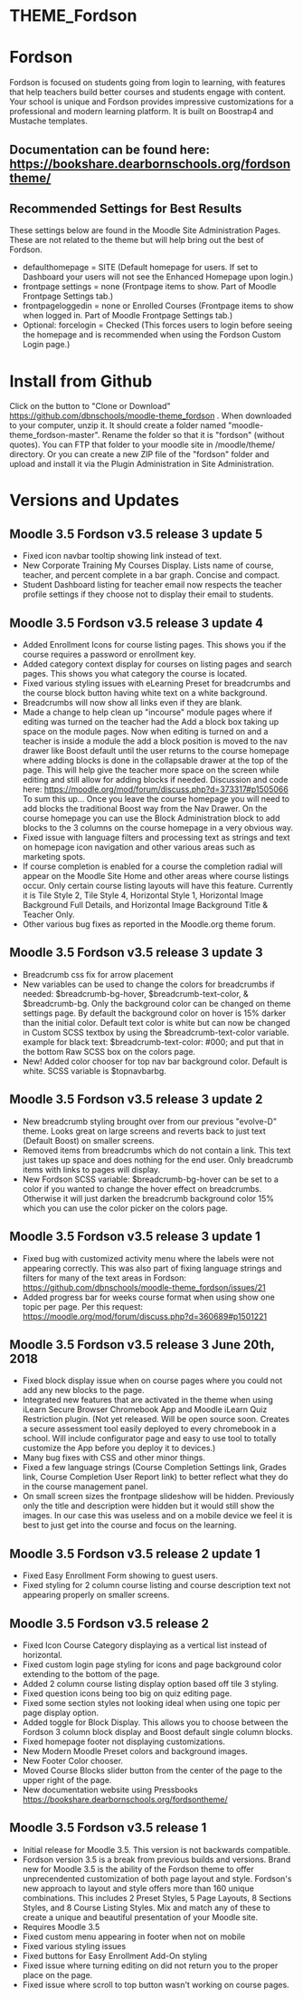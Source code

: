 THEME_Fordson
===========

# Fordson

Fordson is focused on students going from login to learning, with features that help teachers build better courses and students engage with content. Your school is unique and Fordson provides impressive customizations for a professional and modern learning platform. 
It is built on Boostrap4 and Mustache templates.

## Documentation can be found here: https://bookshare.dearbornschools.org/fordsontheme/

## Recommended Settings for Best Results
These settings below are found in the Moodle Site Administration Pages.  These are not related to the theme but will help bring out the best of Fordson.

* defaulthomepage = SITE (Default homepage for users.  If set to Dashboard your users will not see the Enhanced Homepage upon login.)
* frontpage settings = none (Frontpage items to show. Part of Moodle Frontpage Settings tab.)
* frontpageloggedin = none or Enrolled Courses (Frontpage items to show when logged in. Part of Moodle Frontpage Settings tab.)
* Optional: forcelogin = Checked (This forces users to login before seeing the homepage and is recommended when using the Fordson Custom Login page.)

# Install from Github
Click on the button to "Clone or Download" https://github.com/dbnschools/moodle-theme_fordson . When downloaded to your computer, unzip it. It should create a folder named "moodle-theme_fordson-master". Rename the folder so that it is "fordson" (without quotes). You can FTP that folder to your moodle site in /moodle/theme/ directory. Or you can create a new ZIP file of the "fordson" folder and upload and install it via the Plugin Administration in Site Administration.


# Versions and Updates
## Moodle 3.5 Fordson v3.5 release 3 update 5
* Fixed icon navbar tooltip showing link instead of text.
* New Corporate Training My Courses Display.  Lists name of course, teacher, and percent complete in a bar graph.  Concise and compact.
* Student Dashboard listing for teacher email now respects the teacher profile settings if they choose not to display their email to students. 

## Moodle 3.5 Fordson v3.5 release 3 update 4
* Added Enrollment Icons for course listing pages.  This shows you if the course requires a password or enrollment key.
* Added category context display for courses on listing pages and search pages.  This shows you what category the course is located.
* Fixed various styling issues with eLearning Preset for breadcrumbs and the course block button having white text on a white background.
* Breadcrumbs will now show all links even if they are blank.
* Made a change to help clean up "incourse" module pages where if editing was turned on the teacher had the Add a block box taking up space on the module pages.  Now when editing is turned on and a teacher is inside a module the add a block position is moved to the nav drawer like Boost default until the user returns to the course homepage where adding blocks is done in the collapsable drawer at the top of the page. This will help give the teacher more space on the screen while editing and still allow for adding blocks if needed. Discussion and code here: https://moodle.org/mod/forum/discuss.php?d=373317#p1505066  To sum this up... Once you leave the course homepage you will need to add blocks the traditional Boost way from the Nav Drawer. On the course homepage you can use the Block Administration block to add blocks to the 3 columns on the course homepage in a very obvious way. 
* Fixed issue with language filters and processing text as strings and text on homepage icon navigation and other various areas such as marketing spots.
* If course completion is enabled for a course the completion radial will appear on the Moodle Site Home and other areas where course listings occur. Only certain course listing layouts will have this feature.  Currently it is Tile Style 2, Tile Style 4, Horizontal Style 1, Horizontal Image Background Full Details, and Horizontal Image Background Title & Teacher Only.
* Other various bug fixes as reported in the Moodle.org theme forum.

## Moodle 3.5 Fordson v3.5 release 3 update 3
* Breadcrumb css fix for arrow placement
* New variables can be used to change the colors for breadcrumbs if needed:  $breadcrumb-bg-hover, $breadcrumb-text-color, & $breadcrumb-bg.  Only the background color can be changed on theme settings page.  By default the background color on hover is 15% darker than the initial color.  Default text color is white but can now be changed in Custom SCSS textbox by using the $breadcrumb-text-color variable.  
example for black text: $breadcrumb-text-color: #000; and put that in the bottom Raw SCSS box on the colors page.
* New!  Added color chooser for top nav bar background color.  Default is white.  SCSS variable is $topnavbarbg.

## Moodle 3.5 Fordson v3.5 release 3 update 2
* New breadcrumb styling brought over from our previous "evolve-D" theme.  Looks great on large screens and reverts back to just text (Default Boost) on smaller screens.
* Removed items from breadcrumbs which do not contain a link. This text just takes up space and does nothing for the end user.  Only breadcrumb items with links to pages will display.
* New Fordson SCSS variable: $breadcrumb-bg-hover can be set to a color if you wanted to change the hover effect on breadcrumbs.  Otherwise it will just darken the breadcrumb background color 15% which you can use the color picker on the colors page.


## Moodle 3.5 Fordson v3.5 release 3 update 1
* Fixed bug with customized activity menu where the labels were not appearing correctly.  This was also part of fixing language strings and filters for many of the text areas in Fordson: https://github.com/dbnschools/moodle-theme_fordson/issues/21
* Added progress bar for weeks course format when using show one topic per page. Per this request: https://moodle.org/mod/forum/discuss.php?d=360689#p1501221



## Moodle 3.5 Fordson v3.5 release 3 June 20th, 2018
* Fixed block display issue when on course pages where you could not add any new blocks to the page.
* Integrated new features that are activated in the theme when using iLearn Secure Browser Chromebook App and Moodle iLearn Quiz Restriction plugin. (Not yet released.  Will be open source soon.  Creates a secure assessment tool easily deployed to every chromebook in a school. Will include configurator page and easy to use tool to totally customize the App before you deploy it to devices.)
* Many bug fixes with CSS and other minor things.
* Fixed a few language strings (Course Completion Settings link, Grades link, Course Completion User Report link) to better reflect what they do in the course management panel.
* On small screen sizes the frontpage slideshow will be hidden.  Previously only the title and description were hidden but it would still show the images.  In our case this was useless and on a mobile device we feel it is best to just get into the course and focus on the learning.


## Moodle 3.5 Fordson v3.5 release 2 update 1
* Fixed Easy Enrollment Form showing to guest users.
* Fixed styling for 2 column course listing and course description text not appearing properly on smaller screens.


## Moodle 3.5 Fordson v3.5 release 2
* Fixed Icon Course Category displaying as a vertical list instead of horizontal.
* Fixed custom login page styling for icons and page background color extending to the bottom of the page.
* Added 2 column course listing display option based off tile 3 styling.
* Fixed question icons being too big on quiz editing page.
* Fixed some section styles not looking ideal when using one topic per page display option.
* Added toggle for Block Display.  This allows you to choose between the Fordson 3 column block display and Boost default single column blocks.
* Fixed homepage footer not displaying customizations.
* New Modern Moodle Preset colors and background images.
* New Footer Color chooser.
* Moved Course Blocks slider button from the center of the page to the upper right of the page.
* New documentation website using Pressbooks https://bookshare.dearbornschools.org/fordsontheme/

## Moodle 3.5 Fordson v3.5 release 1
* Initial release for Moodle 3.5.  This version is not backwards compatible.
* Fordson version 3.5 is a break from previous builds and versions.  Brand new for Moodle 3.5 is the ability of the Fordson theme to offer unprecendented customization of both page layout and style.  Fordson's new approach to layout and style offers more than 160 unique combinations.  This includes 2 Preset Styles, 5 Page Layouts, 8 Sections Styles, and 8 Course Listing Styles.  Mix and match any of these to create a unique and beautiful presentation of your Moodle site.
* Requires Moodle 3.5
* Fixed custom menu appearing in footer when not on mobile
* Fixed various styling issues
* Fixed buttons for Easy Enrollment Add-On styling
* Fixed issue where turning editing on did not return you to the proper place on the page.
* Fixed issue where scroll to top button wasn't working on course pages.
